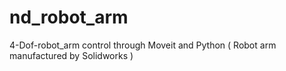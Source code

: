 # nd_robot_arm
4-Dof-robot_arm control through Moveit and Python ( Robot arm manufactured by Solidworks )
